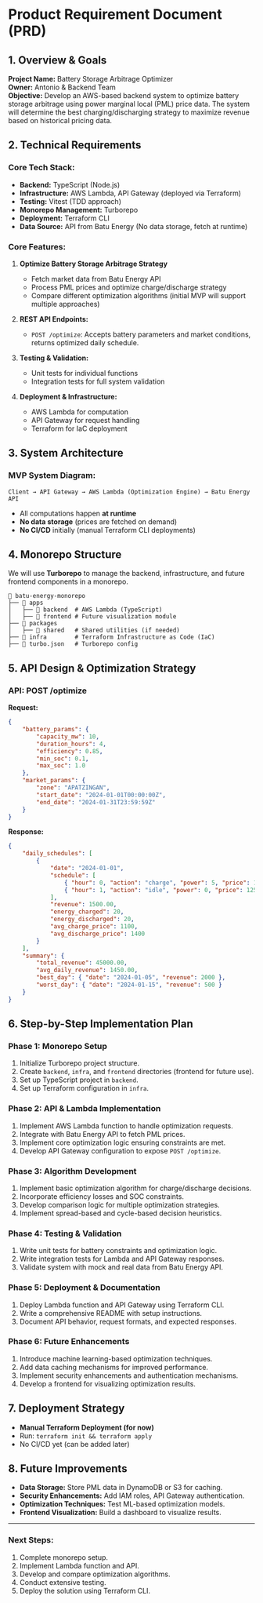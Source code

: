 # Product Requirement Document (PRD)

## 1. Overview & Goals

**Project Name:** Battery Storage Arbitrage Optimizer  
**Owner:** Antonio & Backend Team  
**Objective:** Develop an AWS-based backend system to optimize battery storage arbitrage using power marginal local (PML) price data. The system will determine the best charging/discharging strategy to maximize revenue based on historical pricing data.

## 2. Technical Requirements

### **Core Tech Stack:**
- **Backend:** TypeScript (Node.js)
- **Infrastructure:** AWS Lambda, API Gateway (deployed via Terraform)
- **Testing:** Vitest (TDD approach)
- **Monorepo Management:** Turborepo
- **Deployment:** Terraform CLI
- **Data Source:** API from Batu Energy (No data storage, fetch at runtime)

### **Core Features:**
1. **Optimize Battery Storage Arbitrage Strategy**
   - Fetch market data from Batu Energy API
   - Process PML prices and optimize charge/discharge strategy
   - Compare different optimization algorithms (initial MVP will support multiple approaches)

2. **REST API Endpoints:**
   - `POST /optimize`: Accepts battery parameters and market conditions, returns optimized daily schedule.

3. **Testing & Validation:**
   - Unit tests for individual functions
   - Integration tests for full system validation

4. **Deployment & Infrastructure:**
   - AWS Lambda for computation
   - API Gateway for request handling
   - Terraform for IaC deployment

## 3. System Architecture

### **MVP System Diagram:**
```
Client → API Gateway → AWS Lambda (Optimization Engine) → Batu Energy API
```
- All computations happen **at runtime**
- **No data storage** (prices are fetched on demand)
- **No CI/CD** initially (manual Terraform CLI deployments)

## 4. Monorepo Structure

We will use **Turborepo** to manage the backend, infrastructure, and future frontend components in a monorepo.

```
📂 batu-energy-monorepo
├── 📂 apps
│   ├── 📂 backend  # AWS Lambda (TypeScript)
│   ├── 📂 frontend # Future visualization module
├── 📂 packages
│   ├── 📂 shared   # Shared utilities (if needed)
├── 📂 infra        # Terraform Infrastructure as Code (IaC)
├── 📄 turbo.json   # Turborepo config
```

## 5. API Design & Optimization Strategy

### **API: POST /optimize**
**Request:**
```json
{
    "battery_params": {
        "capacity_mw": 10,
        "duration_hours": 4,
        "efficiency": 0.85,
        "min_soc": 0.1,
        "max_soc": 1.0
    },
    "market_params": {
        "zone": "APATZINGAN",
        "start_date": "2024-01-01T00:00:00Z",
        "end_date": "2024-01-31T23:59:59Z"
    }
}
```

**Response:**
```json
{
    "daily_schedules": [
        {
            "date": "2024-01-01",
            "schedule": [
                { "hour": 0, "action": "charge", "power": 5, "price": 1200, "soc": 0.5 },
                { "hour": 1, "action": "idle", "power": 0, "price": 1250, "soc": 0.5 }
            ],
            "revenue": 1500.00,
            "energy_charged": 20,
            "energy_discharged": 20,
            "avg_charge_price": 1100,
            "avg_discharge_price": 1400
        }
    ],
    "summary": {
        "total_revenue": 45000.00,
        "avg_daily_revenue": 1450.00,
        "best_day": { "date": "2024-01-05", "revenue": 2000 },
        "worst_day": { "date": "2024-01-15", "revenue": 500 }
    }
}
```

## 6. Step-by-Step Implementation Plan

### **Phase 1: Monorepo Setup**
1. Initialize Turborepo project structure.
2. Create `backend`, `infra`, and `frontend` directories (frontend for future use).
3. Set up TypeScript project in `backend`.
4. Set up Terraform configuration in `infra`.

### **Phase 2: API & Lambda Implementation**
1. Implement AWS Lambda function to handle optimization requests.
2. Integrate with Batu Energy API to fetch PML prices.
3. Implement core optimization logic ensuring constraints are met.
4. Develop API Gateway configuration to expose `POST /optimize`.

### **Phase 3: Algorithm Development**
1. Implement basic optimization algorithm for charge/discharge decisions.
2. Incorporate efficiency losses and SOC constraints.
3. Develop comparison logic for multiple optimization strategies.
4. Implement spread-based and cycle-based decision heuristics.

### **Phase 4: Testing & Validation**
1. Write unit tests for battery constraints and optimization logic.
2. Write integration tests for Lambda and API Gateway responses.
3. Validate system with mock and real data from Batu Energy API.

### **Phase 5: Deployment & Documentation**
1. Deploy Lambda function and API Gateway using Terraform CLI.
2. Write a comprehensive README with setup instructions.
3. Document API behavior, request formats, and expected responses.

### **Phase 6: Future Enhancements**
1. Introduce machine learning-based optimization techniques.
2. Add data caching mechanisms for improved performance.
3. Implement security enhancements and authentication mechanisms.
4. Develop a frontend for visualizing optimization results.

## 7. Deployment Strategy
- **Manual Terraform Deployment (for now)**
- Run: `terraform init && terraform apply`
- No CI/CD yet (can be added later)

## 8. Future Improvements
- **Data Storage:** Store PML data in DynamoDB or S3 for caching.
- **Security Enhancements:** Add IAM roles, API Gateway authentication.
- **Optimization Techniques:** Test ML-based optimization models.
- **Frontend Visualization:** Build a dashboard to visualize results.

---

### Next Steps:
1. Complete monorepo setup.
2. Implement Lambda function and API.
3. Develop and compare optimization algorithms.
4. Conduct extensive testing.
5. Deploy the solution using Terraform CLI.

